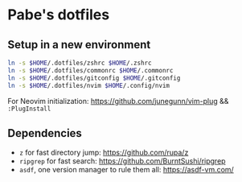 # Pabe's dotfiles

## Setup in a new environment

```bash
ln -s $HOME/.dotfiles/zshrc $HOME/.zshrc
ln -s $HOME/.dotfiles/commonrc $HOME/.commonrc
ln -s $HOME/.dotfiles/gitconfig $HOME/.gitconfig
ln -s $HOME/.dotfiles/nvim $HOME/.config/nvim
```

For Neovim initialization: https://github.com/junegunn/vim-plug && `:PlugInstall`

## Dependencies

- `z` for fast directory jump: https://github.com/rupa/z
- `ripgrep` for fast search: https://github.com/BurntSushi/ripgrep
- `asdf`, one version manager to rule them all: https://asdf-vm.com/
